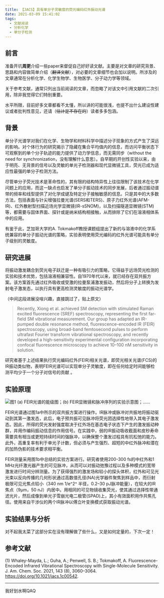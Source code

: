 ```yaml
---
title: 【JACS】具有单分子灵敏度的荧光编码红外振动光谱
date: 2021-03-09 15:41:02
tags:
  - 文献阅读
  - 分析化学
  - 单分子检测
---
```


## 前言
准备开坑**周更**介绍一些paper来督促自己好好读文献。主要是对文章的研究背景、思路和内容做简单介绍（~~翻译文献~~），对必要的文章细节也会加以说明。所涉及的文章通常在分析化学、化学生物学、生物医学、分子动力学等领域。

关于参考文献，通常只列出当前阅读的文章，而忽略了对该文中引用文献的二次引用，除非我觉得它们特别重要。

水平所限，目前好多文章都看不太懂，所以讲的可能很浅，也提不出什么建设性建议或者批判性意见，还请（~~估计是不存在的~~）读者多多包涵。

<!--more-->

## 背景
单分子光谱学对我们在化学、生物学和材料科学中描述分子现象的方式产生了深远的影响。对个体行为的研究揭示了隐藏在集合平均值内的信息，而访问平衡状态下可观察到的单个分子轨迹的能力提供了动力学信息，而无需同步（without the need for synchronization，没有理解什么意思）。自早期的开创性实验以来，由于明亮、无背景的信号以及灵敏的单光子检测器和现代显微镜工具，荧光已成为适应性最强的单分子检测方法。

尽管单分子荧光技术是革命性的，其有限的结构特异性上往往限制了该技术在化学问题上的应用，而这一缺点也启发了单分子振动技术的同步发展，后者通过振动谱带的频率和线型提供了对化学成键及特定分子接触敏感的信息。只是其中的大多数方法，包括表面与针尖增强拉曼光谱(SERS和TERS)、原子力红外光谱(AFM-IR)、红外散射型扫描近场光学显微镜(IR-sSNOM)，以及扫描隧道显微镜(STM)等，都需要与固体界面、探针或是纳米结构相接触，从而排除了它们在溶液相体系中的应用。

有鉴于此，芝加哥大学的A. Tokmakoff教授课题组提出了新的与溶液中的化学系统兼容的单分子振动光谱的策略，实验表明使用荧光编码的红外光谱可能具有单分子级别的灵敏度。

## 研究进展
将振动激发耦合到荧光电子跃迁是一种有吸引力的策略，它得益于远场荧光检测的实验和技术优势，包括溶液相兼容性。自1970年代以来，就已经存在双共振方案。该方案首先通过红外吸收或受激的拉曼泵浦激发振动，然后将分子上转换为发射电子激发态，以执行具有更高检测灵敏度的振动光谱学。

（中间这段进展没啥兴趣，直接跳过了，贴上原文） 
> Recently, Xiong et al. achieved SM detection with stimulated Raman excited fluorescence (SREF) spectroscopy, representing the first far-field SM vibrational measurement. 
> Our group has adapted an IR-pumped double resonance method, fluorescence-encoded IR (FEIR) spectroscopy, using broad-band femtosecond pulses to perform ultrafast Fourier transform vibrational spectroscopy, and recently developed a high-sensitivity experimental configuration incorporating confocal fluorescence microscopy to achieve 10–100 nM sensitivity in solution.

研究者基于上述结果执行荧光编码红外(FEIR)相关光谱，即荧光相关光谱(FCS)的IR振动类似物，表明FEIR光谱可以实现单分子灵敏度，即在任何给定时间能够检测平均少于一个分子对信号的贡献 。

## 实验原理

![图1 (a) FEIR光谱的能级图；(b) FEIR显微镜和脉冲序列的实验示意图；……](ja1c00542_0001.jpeg)

FEIR光谱通过图1a中所示的双共振方案进行操作。IR脉冲或脉冲对共振地将振动驱动到其第一激发态，此后，电子预共振可见脉冲将荧光团选择性地带入其电子激发态。因此，所得的荧光发射强度取决于红外场在基态电子状态下产生的激发振动种群，并用作编码振动信息的作用信号。在实践中，弱的IR振动吸收截面和皮秒寿命需要具有相当或更短持续时间的强脉冲，以确保整个激发过程具有抗松弛的能力。此外，高重复率有利于单光子计数，但必须与产生强烈、超短的中红外脉冲和潜在的加热伪影的技术要求相平衡。

FEIR测量采用图1b中总结的实验方案进行。研究者使用200-300 fs的中红外和1 MHz光纤激光器产生的可见脉冲，从而可以对振动弛豫过程以及多种模式的宽带激发进行时间分辨测量。为了获得强烈的激发场和较小的探头体积，红外和可见光光束以反向传播的几何形状通过高数值孔径(NA)光学器件聚焦到样品中，而衍射极限可见光焦点较小（340 nm 1/e^2^ 半径，0.2–30 pJ脉冲能量），在较大的IR焦点（9μm，50 nJ）内居中。用相同的可见物镜收集荧光，使其通过选择性带通滤光片，然后成像到单光子雪崩光电二极管(SPAD)上，其小有效面积用作共焦孔径。使用来自干涉仪的两个IR脉冲以傅立叶变换模式获取振动光谱。

## 实验结果与分析

对不起我太菜了这部分实在没有理解做了些什么，又是如何定量的，下次一定！

## 参考文献
(1) Whaley-Mayda, L.; Guha, A.; Penwell, S. B.; Tokmakoff, A. Fluorescence-Encoded Infrared Vibrational Spectroscopy with Single-Molecule Sensitivity. J. Am. Chem. Soc. 2021, 143 (8), 3060–3064. <https://doi.org/10.1021/jacs.1c00542>.


---
我好划水啊QAQ

